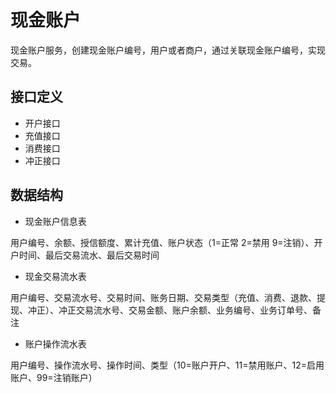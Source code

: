 # 现金账户

现金账户服务，创建现金账户编号，用户或者商户，通过关联现金账户编号，实现交易。

## 接口定义

- 开户接口
- 充值接口
- 消费接口
- 冲正接口



## 数据结构

- 现金账户信息表

用户编号、余额、授信额度、累计充值、账户状态（1=正常 2=禁用 9=注销）、开户时间、最后交易流水、最后交易时间

- 现金交易流水表

用户编号、交易流水号、交易时间、账务日期、交易类型（充值、消费、退款、提现、冲正）、冲正交易流水号、交易金额、账户余额、业务编号、业务订单号、备注

- 账户操作流水表

用户编号、操作流水号、操作时间、类型（10=账户开户、11=禁用账户、12=启用账户、99=注销账户）
